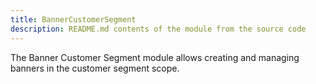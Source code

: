 ```yaml
---
title: BannerCustomerSegment
description: README.md contents of the module from the source code
---
```


The Banner Customer Segment module allows creating and managing banners in the customer segment scope.